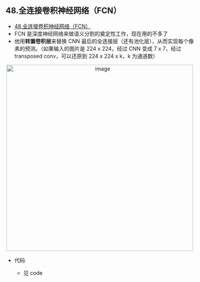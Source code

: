 ## 48.全连接卷积神经网络（FCN）

- [48.全连接卷积神经网络（FCN）](#48全连接卷积神经网络fcn)
- FCN 是深度神经网络来做语义分割的奠定性工作，现在用的不多了
- 他用**转置卷积层**来替换 CNN 最后的全连接层（还有池化层），从而实现每个像素的预测。（如果输入的图片是 224 x 224，经过 CNN 变成 7 x 7，经过 transposed conv，可以还原到 224 x 224 x k，k 为通道数）

<div align="center">
  <img src="https://assets.ng-tech.icu/book/DeepLearning-MuLi-Notes/imgs/48/48-01.png" alt="image" align="center" width=500 />
</div>

- 代码

  - 见 code
